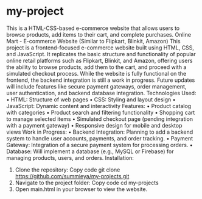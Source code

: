 # my-project
This is a HTML-CSS-based e-commerce website that allows users to browse products, add items to their cart, and complete purchases. 
Online Mart - E-commerce Website (Similar to Flipkart, Blinkit, Amazon)
This project is a frontend-focused e-commerce website built using HTML, CSS, and JavaScript. It replicates the basic structure and functionality of popular online retail platforms such as Flipkart, Blinkit, and Amazon, offering users the ability to browse products, add them to the cart, and proceed with a simulated checkout process.
While the website is fully functional on the frontend, the backend integration is still a work in progress. Future updates will include features like secure payment gateways, order management, user authentication, and backend database integration.
Technologies Used:
•	HTML: Structure of web pages
•	CSS: Styling and layout design
•	JavaScript: Dynamic content and interactivity
Features:
•	Product catalog with categories
•	Product search and filtering functionality
•	Shopping cart to manage selected items
•	Simulated checkout page (pending integration with a payment gateway)
•	Responsive design for mobile and desktop views
Work in Progress:
•	Backend Integration: Planning to add a backend system to handle user accounts, payments, and order tracking.
•	Payment Gateway: Integration of a secure payment system for processing orders.
•	Database: Will implement a database (e.g., MySQL or Firebase) for managing products, users, and orders.
Installation:
1.	Clone the repository:
Copy code
git clone https://github.com/summieya/my-projects.git
2.	Navigate to the project folder:
Copy code
cd my-projects
3.	Open main.html in your browser to view the website.
